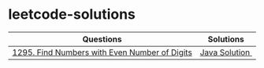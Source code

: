 # leetcode-solutions

| Questions                                                                                                               | Solutions                                                                                                                                                   |
| ----------------------------------------------------------------------------------------------------------------------- | ----------------------------------------------------------------------------------------------------------------------------------------------------------- |
| [1295. Find Numbers with Even Number of Digits](https://leetcode.com/problems/find-numbers-with-even-number-of-digits/) | [Java Solution ](https://github.com/kabir0x23/leetcode-solutions/blob/main/Java/src/com/_01_Arrays/Easy/_1295_Find_Numbers_with_Even_Number_of_Digits.java) |
